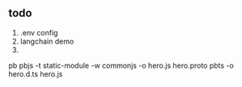 ## todo
1. .env config
2. langchain demo
3. 

pb
pbjs -t static-module -w commonjs -o hero.js hero.proto
pbts -o hero.d.ts hero.js
